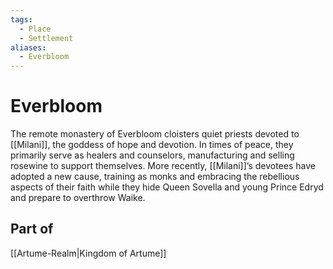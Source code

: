 ```yaml
---
tags:
  - Place
  - Settlement
aliases:
  - Everbloom
---
```

# Everbloom
The remote monastery of Everbloom cloisters quiet priests devoted to [[Milani]], the goddess of hope and devotion. In times of peace, they primarily serve as healers and counselors, manufacturing and selling rosewine to support themselves. More recently, [[Milani]]’s devotees have adopted a new cause, training as monks and embracing the rebellious aspects of their faith while they hide Queen Sovella and young Prince Edryd and prepare to overthrow Waike.

## Part of
[[Artume-Realm|Kingdom of Artume]]